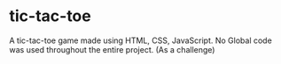 # tic-tac-toe
A tic-tac-toe game made using HTML, CSS, JavaScript. No Global code was used throughout the entire project. (As a challenge)
